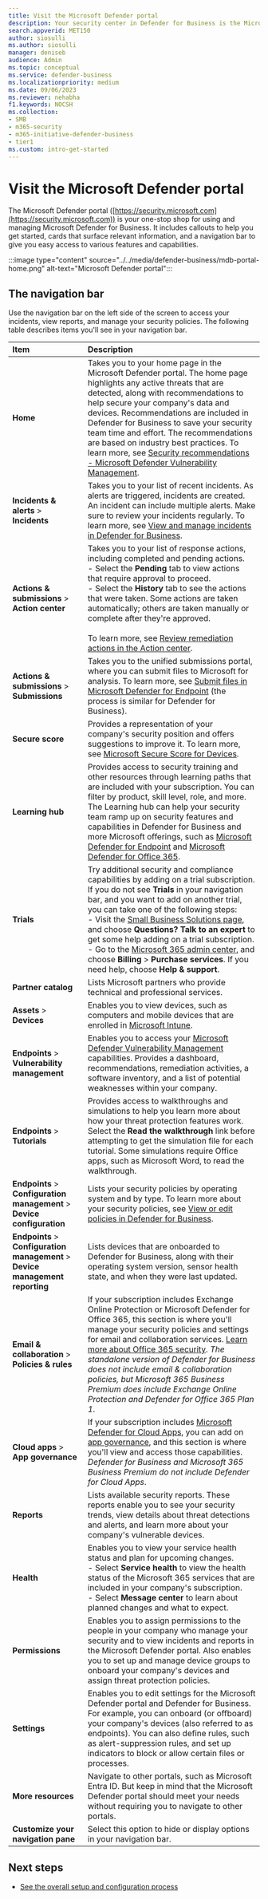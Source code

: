 ```yaml
---
title: Visit the Microsoft Defender portal
description: Your security center in Defender for Business is the Microsoft Defender portal. Learn how to navigate the portal, and see your next steps.
search.appverid: MET150
author: siosulli
ms.author: siosulli
manager: deniseb 
audience: Admin
ms.topic: conceptual
ms.service: defender-business
ms.localizationpriority: medium
ms.date: 09/06/2023
ms.reviewer: nehabha
f1.keywords: NOCSH 
ms.collection: 
- SMB
- m365-security
- m365-initiative-defender-business
- tier1
ms.custom: intro-get-started
---
```


# Visit the Microsoft Defender portal

The Microsoft Defender portal ([https://security.microsoft.com](https://security.microsoft.com)) is your one-stop shop for using and managing Microsoft Defender for Business. It includes callouts to help you get started, cards that surface relevant information, and a navigation bar to give you easy access to various features and capabilities.

:::image type="content" source="../../media/defender-business/mdb-portal-home.png" alt-text="Microsoft Defender portal":::

## The navigation bar

Use the navigation bar on the left side of the screen to access your incidents, view reports, and manage your security policies. The following table describes items you'll see in your navigation bar.

| Item | Description |
|:---|:---|
| **Home** | Takes you to your home page in the Microsoft Defender portal. The home page highlights any active threats that are detected, along with recommendations to help secure your company's data and devices. Recommendations are included in Defender for Business to save your security team time and effort. The recommendations are based on industry best practices. To learn more, see [Security recommendations - Microsoft Defender Vulnerability Management](../defender-endpoint/tvm-security-recommendation.md). |
| **Incidents & alerts** > **Incidents** | Takes you to your list of recent incidents. As alerts are triggered, incidents are created. An incident can include multiple alerts. Make sure to review your incidents regularly. To learn more, see [View and manage incidents in Defender for Business](mdb-view-manage-incidents.md).|
| **Actions & submissions** > **Action center** | Takes you to your list of response actions, including completed and pending actions.<br/>- Select the **Pending** tab to view actions that require approval to proceed.<br/>- Select the **History** tab to see the actions that were taken. Some actions are taken automatically; others are taken manually or complete after they're approved.<br/><br/>To learn more, see [Review remediation actions in the Action center](mdb-review-remediation-actions.md). |
| **Actions & submissions** > **Submissions** | Takes you to the unified submissions portal, where you can submit files to Microsoft for analysis. To learn more, see [Submit files in Microsoft Defender for Endpoint](../defender-endpoint/admin-submissions-mde.md) (the process is similar for Defender for Business). |
| **Secure score** | Provides a representation of your company's security position and offers suggestions to improve it. To learn more, see [Microsoft Secure Score for Devices](../defender-endpoint/tvm-microsoft-secure-score-devices.md). |
| **Learning hub** | Provides access to security training and other resources through learning paths that are included with your subscription. You can filter by product, skill level, role, and more. The Learning hub can help your security team ramp up on security features and capabilities in Defender for Business and more Microsoft offerings, such as [Microsoft Defender for Endpoint](../defender-endpoint/microsoft-defender-endpoint.md) and [Microsoft Defender for Office 365](../office-365-security/defender-for-office-365.md).  |
| **Trials** | Try additional security and compliance capabilities by adding on a trial subscription. If you do not see **Trials** in your navigation bar, and you want to add on another trial, you can take one of the following steps: <br/>- Visit the [Small Business Solutions page](https://www.microsoft.com/en-us/store/b/business?icid=CNavBusinessStore), and choose **Questions? Talk to an expert** to get some help adding on a trial subscription. <br/>- Go to the [Microsoft 365 admin center](https://admin.microsoft.com/?auth_upn=admin%40M365B614031.onmicrosoft.com&source=applauncher#/catalog), and choose **Billing** > **Purchase services**. If you need help, choose **Help & support**.    |
| **Partner catalog** | Lists Microsoft partners who provide technical and professional services. |
| **Assets** > **Devices** | Enables you to view devices, such as computers and mobile devices that are enrolled in [Microsoft Intune](/mem/intune/fundamentals/what-is-intune). |
| **Endpoints** > **Vulnerability management** | Enables you to access your [Microsoft Defender Vulnerability Management](../defender-vulnerability-management/defender-vulnerability-management.md) capabilities. Provides a dashboard, recommendations, remediation activities, a software inventory, and a list of potential weaknesses within your company. |
| **Endpoints** > **Tutorials** | Provides access to walkthroughs and simulations to help you learn more about how your threat protection features work. Select the **Read the walkthrough** link before attempting to get the simulation file for each tutorial. Some simulations require Office apps, such as Microsoft Word, to read the walkthrough. |
| **Endpoints** > **Configuration management** > **Device configuration** | Lists your security policies by operating system and by type. To learn more about your security policies, see [View or edit policies in Defender for Business](mdb-view-edit-policies.md). |
| **Endpoints** > **Configuration management** > **Device management reporting** | Lists devices that are onboarded to Defender for Business, along with their operating system version, sensor health state, and when they were last updated. |
| **Email & collaboration** > **Policies & rules** | If your subscription includes Exchange Online Protection or Microsoft Defender for Office 365, this section is where you'll manage your security policies and settings for email and collaboration services. [Learn more about Office 365 security](/microsoft-365/security/office-365-security/defender-for-office-365). *The standalone version of Defender for Business does not include email & collaboration policies, but Microsoft 365 Business Premium does include Exchange Online Protection and Defender for Office 365 Plan 1*. |
| **Cloud apps** > **App governance** | If your subscription includes [Microsoft Defender for Cloud Apps](/defender-cloud-apps/what-is-defender-for-cloud-apps), you can add on [app governance](/defender-cloud-apps/app-governance-manage-app-governance), and this section is where you'll view and access those capabilities. *Defender for Business and Microsoft 365 Business Premium do not include Defender for Cloud Apps*. |
| **Reports** | Lists available security reports. These reports enable you to see your security trends, view details about threat detections and alerts, and learn more about your company's vulnerable devices. |
| **Health** | Enables you to view your service health status and plan for upcoming changes. <br/>- Select **Service health** to view the health status of the Microsoft 365 services that are included in your company's subscription.<br/>- Select **Message center** to learn about planned changes and what to expect.  |
| **Permissions** | Enables you to assign permissions to the people in your company who manage your security and to view incidents and reports in the Microsoft Defender portal. Also enables you to set up and manage device groups to onboard your company's devices and assign threat protection policies.  |
| **Settings** | Enables you to edit settings for the Microsoft Defender portal and Defender for Business. For example, you can onboard (or offboard) your company's devices (also referred to as endpoints). You can also define rules, such as alert-suppression rules, and set up indicators to block or allow certain files or processes.  |
| **More resources** | Navigate to other portals, such as Microsoft Entra ID. But keep in mind that the Microsoft Defender portal should meet your needs without requiring you to navigate to other portals. |
| **Customize your navigation pane** | Select this option to hide or display options in your navigation bar. |

## Next steps

- [See the overall setup and configuration process](mdb-setup-configuration.md)

